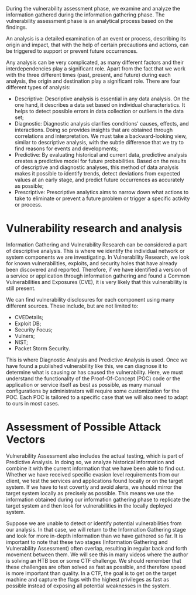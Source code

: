 During the vulnerability assessment phase, we examine and analyze the information gathered during the information gathering phase. The vulnerability assessment phase is an analytical process based on the findings.

An analysis is a detailed examination of an event or process, describing its origin and impact, that with the help of certain precautions and actions, can be triggered to support or prevent future occurrences.

Any analysis can be very complicated, as many different factors and their interdependencies play a significant role. Apart from the fact that we work with the three different times (past, present, and future) during each analysis, the origin and destination play a significant role. There are four different types of analysis:
- Descriptive: Descriptive analysis is essential in any data analysis. On the one hand, it describes a data set based on individual characteristics. It helps to detect possible errors in data collection or outliers in the data set;
- Diagnostic: Diagnostic analysis clarifies conditions' causes, effects, and interactions. Doing so provides insights that are obtained through correlations and interpretation. We must take a backward-looking view, similar to descriptive analysis, with the subtle difference that we try to find reasons for events and developments;
- Predictive: By evaluating historical and current data, predictive analysis creates a predictive model for future probabilities. Based on the results of descriptive and diagnostic analyses, this method of data analysis makes it possible to identify trends, detect deviations from expected values at an early stage, and predict future occurrences as accurately as possible;
- Prescriptive: Prescriptive analytics aims to narrow down what actions to take to eliminate or prevent a future problem or trigger a specific activity or process.


# Vulnerability research and analysis

Information Gathering and Vulnerability Research can be considered a part of descriptive analysis. This is where we identify the individual network or system components we are investigating. In Vulnerability Research, we look for known vulnerabilities, exploits, and security holes that have already been discovered and reported. Therefore, if we have identified a version of a service or application through information gathering and found a Common Vulnerabilities and Exposures (CVE), it is very likely that this vulnerability is still present.

We can find vulnerability disclosures for each component using many different sources. These include, but are not limited to:
- CVEDetails;
- Exploit DB;
- Security Focus;
- Vulners;
- NIST;
- Packet Storm Security.

This is where Diagnostic Analysis and Predictive Analysis is used. Once we have found a published vulnerability like this, we can diagnose it to determine what is causing or has caused the vulnerability. Here, we must understand the functionality of the Proof-Of-Concept (POC) code or the application or service itself as best as possible, as many manual configurations by administrators will require some customization for the POC. Each POC is tailored to a specific case that we will also need to adapt to ours in most cases.

# Assessment of Possible Attack Vectors

Vulnerability Assessment also includes the actual testing, which is part of Predictive Analysis. In doing so, we analyze historical information and combine it with the current information that we have been able to find out. Whether we have received specific evasion level requirements from our client, we test the services and applications found locally or on the target system. If we have to test covertly and avoid alerts, we should mirror the target system locally as precisely as possible. This means we use the information obtained during our information gathering phase to replicate the target system and then look for vulnerabilities in the locally deployed system.


Suppose we are unable to detect or identify potential vulnerabilities from our analysis. In that case, we will return to the Information Gathering stage and look for more in-depth information than we have gathered so far. It is important to note that these two stages (Information Gathering and Vulnerability Assessment) often overlap, resulting in regular back and forth movement between them. We will see this in many videos where the author is solving an HTB box or some CTF challenge. We should remember that these challenges are often solved as fast as possible, and therefore speed is more important than quality. In a CTF, the goal is to get on the target machine and capture the flags with the highest privileges as fast as possible instead of exposing all potential weaknesses in the system.